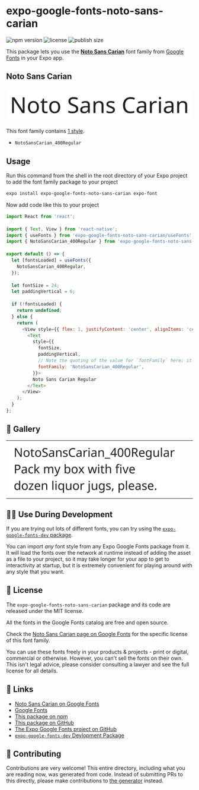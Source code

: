 # expo-google-fonts-noto-sans-carian

![npm version](https://flat.badgen.net/npm/v/expo-google-fonts-noto-sans-carian)
![license](https://flat.badgen.net/github/license/expo/google-fonts)
![publish size](https://flat.badgen.net/packagephobia/install/expo-google-fonts-noto-sans-carian)

This package lets you use the [**Noto Sans Carian**](https://fonts.google.com/specimen/Noto+Sans+Carian) font family from [Google Fonts](https://fonts.google.com/) in your Expo app.

## Noto Sans Carian

![Noto Sans Carian](./font-family.png)

This font family contains [1 style](#-gallery).

- `NotoSansCarian_400Regular`

## Usage

Run this command from the shell in the root directory of your Expo project to add the font family package to your project
```sh
expo install expo-google-fonts-noto-sans-carian expo-font
```

Now add code like this to your project
```js
import React from 'react';

import { Text, View } from 'react-native';
import { useFonts } from 'expo-google-fonts-noto-sans-carian/useFonts';
import { NotoSansCarian_400Regular } from 'expo-google-fonts-noto-sans-carian/400Regular';

export default () => {
  let [fontsLoaded] = useFonts({
    NotoSansCarian_400Regular,
  });

  let fontSize = 24;
  let paddingVertical = 6;

  if (!fontsLoaded) {
    return undefined;
  } else {
    return (
      <View style={{ flex: 1, justifyContent: 'center', alignItems: 'center' }}>
        <Text
          style={{
            fontSize,
            paddingVertical,
            // Note the quoting of the value for `fontFamily` here; it expects a string!
            fontFamily: 'NotoSansCarian_400Regular',
          }}>
          Noto Sans Carian Regular
        </Text>
      </View>
    );
  }
};

```

## 🔡 Gallery


||||
|-|-|-|
|![NotoSansCarian_400Regular](.//400Regular/NotoSansCarian_400Regular.ttf.png)||||


## 👩‍💻 Use During Development

If you are trying out lots of different fonts, you can try using the [`expo-google-fonts-dev` package](https://github.com/freeboub/google-fonts/tree/master/font-packages/dev#readme).

You can import *any* font style from any Expo Google Fonts package from it. It will load the fonts
over the network at runtime instead of adding the asset as a file to your project, so it may take longer
for your app to get to interactivity at startup, but it is extremely convenient
for playing around with any style that you want.

## 📖 License

The `expo-google-fonts-noto-sans-carian` package and its code are released under the MIT license.

All the fonts in the Google Fonts catalog are free and open source.

Check the [Noto Sans Carian page on Google Fonts](https://fonts.google.com/specimen/Noto+Sans+Carian) for the specific license of this font family.

You can use these fonts freely in your products & projects - print or digital, commercial or otherwise. However, you can't sell the fonts on their own. This isn't legal advice, please consider consulting a lawyer and see the full license for all details.

## 🔗 Links

- [Noto Sans Carian on Google Fonts](https://fonts.google.com/specimen/Noto+Sans+Carian)
- [Google Fonts](https://fonts.google.com/)
- [This package on npm](https://www.npmjs.com/package/expo-google-fonts-noto-sans-carian)
- [This package on GitHub](https://github.com/freeboub/google-fonts/tree/master/font-packages/noto-sans-carian)
- [The Expo Google Fonts project on GitHub](https://github.com/freeboub/google-fonts)
- [`expo-google-fonts-dev` Devlopment Package](https://github.com/freeboub/google-fonts/tree/master/font-packages/dev)

## 🤝 Contributing

Contributions are very welcome! This entire directory, including what you are reading now, was generated from code. Instead of submitting PRs to this directly, please make contributions to [the generator](https://github.com/freeboub/google-fonts/tree/master/packages/generator) instead.
